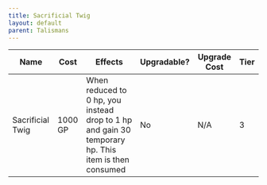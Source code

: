 ```yaml
---
title: Sacrificial Twig
layout: default
parent: Talismans
---
```




| Name             | Cost    | Effects                                                                                             | Upgradable? | Upgrade Cost | Tier |
| ---------------- | ------- | --------------------------------------------------------------------------------------------------- | ----------- | ------------ | ---- |
| Sacrificial Twig | 1000 GP | When reduced to 0 hp, you instead drop to 1 hp and gain 30 temporary hp. This item is then consumed | No          | N/A          | 3    |
